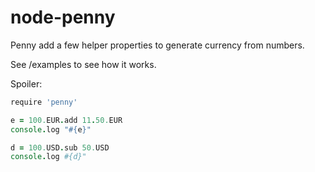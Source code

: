 node-penny
==========

Penny add a few helper properties to generate currency from numbers.

See /examples to see how it works. 

Spoiler:

```CoffeeScript
require 'penny'

e = 100.EUR.add 11.50.EUR
console.log "#{e}"

d = 100.USD.sub 50.USD
console.log #{d}"
```

